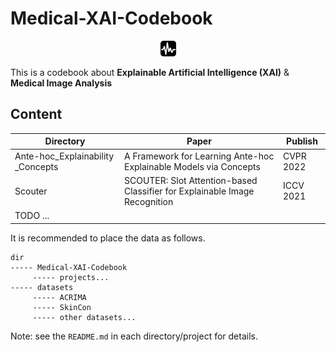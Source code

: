 # Medical-XAI-Codebook

<div align=center>
<img src="figures/cover.png" style="zoom:10%;" width="250px"/>
</div>


This is a codebook about **Explainable Artificial Intelligence (XAI)** & **Medical Image Analysis**



## Content

| Directory                         | Paper                                                        | Publish   |
| --------------------------------- | ------------------------------------------------------------ | --------- |
| Ante-hoc_Explainability _Concepts | A Framework for Learning Ante-hoc Explainable Models via Concepts | CVPR 2022 |
| Scouter                           | SCOUTER: Slot Attention-based Classifier for Explainable Image Recognition | ICCV 2021 |
| TODO ...                          |                                                              |           |



It is recommended to place the data as follows.

```
dir
----- Medical-XAI-Codebook
	 ----- projects...
----- datasets
	 ----- ACRIMA
	 ----- SkinCon
	 ----- other datasets...
```



Note: see the `README.md` in each directory/project for details.
